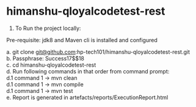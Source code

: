 # himanshu-qloyalcodetest-rest
1. To Run the project locally: <br/>

Pre-requisite: jdk8 and Maven cli is installed and configured <br/>

a. git clone git@github.com:hp-tech101/himanshu-qloyalcodetest-rest.git <br/>
b. Passphrase: Success17$$18 <br/>
c. cd himanshu-qloyalcodetest-rest <br/>
d. Run following commands in that order from command prompt: <br/>
   d.1 command 1 -> mvn clean <br/>
   d.1 command 1 -> mvn compile <br/>
   d.1 command 1 -> mvn test <br/>
e. Report is generated in artefacts/reports/ExecutionReport.html <br/>

